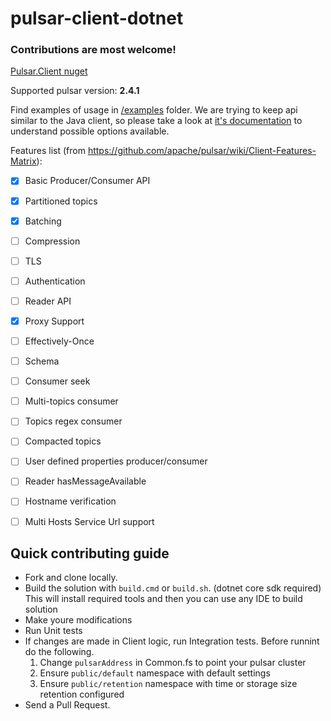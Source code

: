 # pulsar-client-dotnet

### Contributions are most welcome!

[Pulsar.Client nuget](https://www.nuget.org/packages/Pulsar.Client)

Supported pulsar version: **2.4.1**

Find examples of usage in [/examples](https://github.com/fsharplang-ru/pulsar-client-dotnet/tree/develop/examples) folder. We are trying to keep api similar to the Java client, so please take a look at [it's documentation](https://pulsar.apache.org/docs/en/client-libraries-java/#client-configuration) to understand possible options available.

Features list (from https://github.com/apache/pulsar/wiki/Client-Features-Matrix):

- [X] Basic Producer/Consumer API
- [X] Partitioned topics
- [X] Batching
- [ ] Compression
- [ ] TLS
- [ ] Authentication
- [ ] Reader API
- [X] Proxy Support
- [ ] Effectively-Once
- [ ] Schema
- [ ] Consumer seek
- [ ] Multi-topics consumer
- [ ] Topics regex consumer
- [ ] Compacted topics
- [ ] User defined properties producer/consumer
- [ ] Reader hasMessageAvailable
- [ ] Hostname verification
- [ ] Multi Hosts Service Url support


## Quick contributing guide

 - Fork and clone locally.
 - Build the solution with `build.cmd` or `build.sh`. (dotnet core sdk required) This will install required tools and then you can use any IDE to build solution
 - Make youre modifications
 - Run Unit tests
 - If changes are made in Client logic, run Integration tests. Before runnint do the following.
    1. Change `pulsarAddress` in Common.fs to point your pulsar cluster
    2. Ensure `public/default` namespace with default settings
    3. Ensure `public/retention` namespace with time or storage size retention configured
 - Send a Pull Request.
